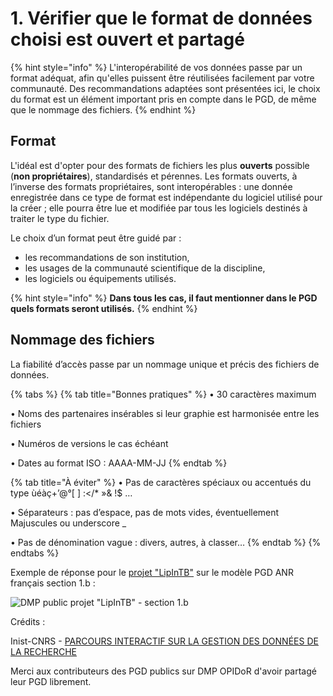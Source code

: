 # 1. Vérifier que le format de données choisi est ouvert et partagé

{% hint style="info" %}
L'interopérabilité de vos données passe par un format adéquat, afin qu'elles puissent être réutilisées facilement par votre communauté. Des recommandations adaptées sont présentées ici, le choix du format est un élément important pris en compte dans le PGD, de même que le nommage des fichiers.
{% endhint %}

## Format

L'idéal est d'opter pour des formats de fichiers les plus **ouverts** possible (**non propriétaires**), standardisés et pérennes. Les formats ouverts, à l’inverse des formats propriétaires, sont interopérables : une donnée enregistrée dans ce type de format est indépendante du logiciel utilisé pour la créer ; elle pourra être lue et modifiée par tous les logiciels destinés à traiter le type du fichier.

Le choix d’un format peut être guidé par :

* les recommandations de son institution,
* les usages de la communauté scientifique de la discipline,
* les logiciels ou équipements utilisés.

{% hint style="info" %}
**Dans tous les cas, il faut mentionner dans le PGD quels formats seront utilisés.**
{% endhint %}

## Nommage des fichiers

La fiabilité d’accès passe par un nommage unique et précis des fichiers de données.

{% tabs %}
{% tab title="Bonnes pratiques" %}
• 30 caractères maximum

• Noms des partenaires insérables si leur graphie est harmonisée entre les fichiers

• Numéros de versions le cas échéant

• Dates au format ISO : AAAA-MM-JJ
{% endtab %}

{% tab title="À éviter" %}
• Pas de caractères spéciaux ou accentués du type ùéàç+’@°\[ ] :\</\* »& !$ …

• Séparateurs : pas d’espace, pas de mots vides, éventuellement Majuscules ou underscore \_

• Pas de dénomination vague : divers, autres, à classer…
{% endtab %}
{% endtabs %}



Exemple de réponse pour le [projet "LipInTB"](https://dmp.opidor.fr/plans/4624/export.pdf) sur le modèle PGD ANR français section 1.b :&#x20;

![DMP public projet "LipInTB" - section 1.b](<../.gitbook/assets/Capture d’écran 2022-04-20 à 17.12.15.png>)

Crédits :&#x20;

Inist-CNRS - [PARCOURS INTERACTIF SUR LA GESTION DES DONNÉES DE LA RECHERCHE](https://doranum.fr/enjeux-benefices/parcours-interactif-sur-la-gestion-des-donnees-de-la-recherche/)

Merci aux contributeurs des PGD publics sur DMP OPIDoR d'avoir partagé leur PGD librement.
